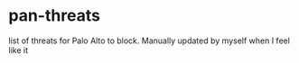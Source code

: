 # pan-threats
list of threats for Palo Alto to block. Manually updated by myself when I feel like it
